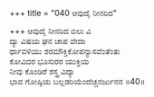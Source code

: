 +++
title = "040 ಆವುದೈ ನೀನರಿದ"

+++
ಆವುದೈ ನೀನರಿದ ಬಿಲು ವಿ  
ದ್ಯಾ ವಿಷಯ ಘನ ಚಾಪ ವೇದಾ  
ರ್ಥಾವಳಿಯು ಶರಮೌಕ್ತಿಕೋಪನ್ಯಾಸವೆಂತೆಂತು  
ಕೋವಿದರ ಭೂಸುರರ ಯುಕ್ತಿಯ  
ನೀವು ಕೊಂಡಿರೆ ಶಸ್ತ್ರ ವಿದ್ಯಾ  
ಭಾವ ಗೋಷ್ಠಿಯ ಬಲ್ಲಡರಿಯೆಂದೆಚ್ಚನರ್ಜುನನ      ॥40॥